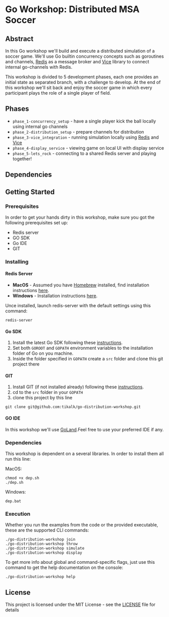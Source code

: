 # Go Workshop: Distributed MSA Soccer #

## Abstract ##
In this Go workshop we'll build and execute a distributed simulation of a soccer game.
We'll use Go builtin concurrency concepts such as goroutines and channels, [Redis](https://redis.io/) as a
message broker and [Vice](https://github.com/matryer/vice) library to connect internal 
go-channels with Redis.

This workshop is divided to 5 development phases, each one provides an initial state
as separated branch, with a challenge to develop. At the end of this workshop we'll
sit back and enjoy the soccer game in which every participant plays the role of a single
player of field.

## Phases ##
* `phase_1-concurrency_setup` - have a single player kick the ball locally using internal go channels
* `phase_2-distribution_setup` - prepare channels for distribution
* `phase_3-vice_integration` - running simulation locally using [Redis](https://redis.io/) and [Vice](https://github.com/matryer/vice)
* `phase_4-display_service` - viewing game on local UI with display service
* `phase_5-lets_rock` - connecting to a shared Redis server and playing together!

## Dependencies ## 


## Getting Started ##

### Prerequisites ###

In order to get your hands dirty in this workshop, 
make sure you got the following prerequisites set up:
* Redis server
* GO SDK
* Go IDE
* GIT

### Installing ###

#### Redis Server ####

* **MacOS** - Assumed you have [Homebrew](https://www.howtogeek.com/211541/homebrew-for-os-x-easily-installs-desktop-apps-and-terminal-utilities/) installed, 
find installation instructions [here](https://medium.com/@petehouston/install-and-config-redis-on-mac-os-x-via-homebrew-eb8df9a4f298).
* **Windows** - Installation instructions [here](https://redislabs.com/ebook/appendix-a/a-3-installing-on-windows/a-3-2-installing-redis-on-window/).

Unce installed, launch redis-server with the default settings using this command:
```$xslt
redis-server
```

#### Go SDK ####
1. Install the latest Go SDK following these [instructions](https://golang.org/doc/install).
2. Set both `GOROOT` and `GOPATH` environment variables to the installation folder of Go on you machine.
3. Inside the folder specified in `GOPATH` create a `src` folder and clone this git project there

#### GIT ####
1. Install GIT (if not installed already) following these [instructions](https://www.atlassian.com/git/tutorials/install-git).
2. cd to the `src` folder in your `GOPATH`
3. clone this project by this line
```$xslt
git clone git@github.com:tikalk/go-distribution-workshop.git
```

#### GO IDE ####
In this workshop we'll use [GoLand](https://www.jetbrains.com/go/).Feel free to use your preferred IDE if any.
 
### Dependencies ### 
This workshop is dependent on a several libraries. In order to install them all run this line:

MacOS:
```$bash
chmod +x dep.sh
./dep.sh
```

Windows:
```$bash
dep.bat
```

### Execution ###
Whether you run the examples from the code or the provided executable, these are the supported CLI commands:
```$bash
./go-distribution-workshop join
./go-distribution-workshop throw
./go-distribution-workshop simulate
./go-distribution-workshop display
```

To get more info about global and command-specific flags, just use this command to get the help documentation on the console:
```$bash
./go-distribution-workshop help
```

## License ##
This project is licensed under the MIT License - see the [LICENSE](LICENSE) file for details





